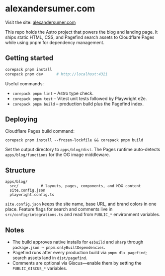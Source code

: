 # alexandersumer.com

Visit the site: [alexandersumer.com](https://alexandersumer.com)

This repo holds the Astro project that powers the blog and landing page. It ships static HTML, CSS, and Pagefind search assets to Cloudflare Pages while using pnpm for dependency management.

## Getting started

```sh
corepack pnpm install
corepack pnpm dev      # http://localhost:4321
```

Useful commands:

- `corepack pnpm lint` – Astro type check.
- `corepack pnpm test` – Vitest unit tests followed by Playwright e2e.
- `corepack pnpm build` – production build plus the Pagefind index.

## Deploying

Cloudflare Pages build command:

```
corepack pnpm install --frozen-lockfile && corepack pnpm build
```

Set the output directory to `apps/blog/dist`. The Pages runtime auto-detects `apps/blog/functions` for the OG image middleware.

## Structure

```
apps/blog/
  src/          # layouts, pages, components, and MDX content
  site.config.json
  playwright.config.ts
```

`site.config.json` keeps the site name, base URL, and brand colors in one place. Feature flags for search and comments live in `src/config/integrations.ts` and read from `PUBLIC_*` environment variables.

## Notes

- The build approves native installs for `esbuild` and `sharp` through `package.json → pnpm.onlyBuiltDependencies`.
- Pagefind runs after every production build via `pnpm dlx pagefind`; search assets land in `dist/pagefind`.
- Comments are optional via Giscus—enable them by setting the `PUBLIC_GISCUS_*` variables.
